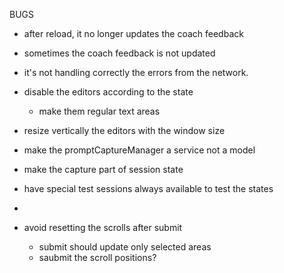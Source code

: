 BUGS
- after reload, it no longer updates the coach feedback
- sometimes the coach feedback is not updated

- it's not handling correctly the errors from the network.
- disable the editors according to the state
    - make them regular text areas
- resize vertically the editors with the window size
- make the promptCaptureManager a service not a model
- make the capture part of session state
- have special test sessions always available to test the states
- 
- avoid resetting the scrolls after submit
    - submit should update only selected areas
    - saubmit the scroll positions?
